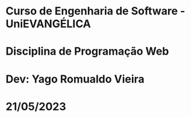 # Curso de Engenharia de Software - UniEVANGÉLICA
# Disciplina de Programação Web 
# Dev: Yago Romualdo Vieira 
# 21/05/2023 
